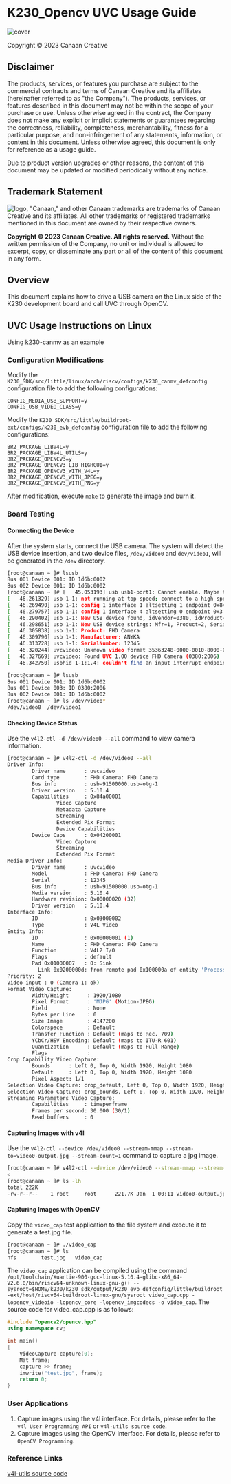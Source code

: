 # K230_Opencv UVC Usage Guide

![cover](../../../zh/images/canaan-cover.png)

Copyright © 2023 Canaan Creative

<div style="page-break-after:always"></div>

## Disclaimer

The products, services, or features you purchase are subject to the commercial contracts and terms of Canaan Creative and its affiliates (hereinafter referred to as "the Company"). The products, services, or features described in this document may not be within the scope of your purchase or use. Unless otherwise agreed in the contract, the Company does not make any explicit or implicit statements or guarantees regarding the correctness, reliability, completeness, merchantability, fitness for a particular purpose, and non-infringement of any statements, information, or content in this document. Unless otherwise agreed, this document is only for reference as a usage guide.

Due to product version upgrades or other reasons, the content of this document may be updated or modified periodically without any notice.

## Trademark Statement

![logo](../../../zh/images/logo.png), "Canaan," and other Canaan trademarks are trademarks of Canaan Creative and its affiliates. All other trademarks or registered trademarks mentioned in this document are owned by their respective owners.

**Copyright © 2023 Canaan Creative. All rights reserved.**
Without the written permission of the Company, no unit or individual is allowed to excerpt, copy, or disseminate any part or all of the content of this document in any form.

<div style="page-break-after:always"></div>

## Overview

This document explains how to drive a USB camera on the Linux side of the K230 development board and call UVC through OpenCV.

## UVC Usage Instructions on Linux

Using k230-canmv as an example

### Configuration Modifications

Modify the `K230_SDK/src/little/linux/arch/riscv/configs/k230_canmv_defconfig` configuration file to add the following configurations:

```shell
CONFIG_MEDIA_USB_SUPPORT=y
CONFIG_USB_VIDEO_CLASS=y
```

Modify the `K230_SDK/src/little/buildroot-ext/configs/k230_evb_defconfig` configuration file to add the following configurations:

```shell
BR2_PACKAGE_LIBV4L=y
BR2_PACKAGE_LIBV4L_UTILS=y
BR2_PACKAGE_OPENCV3=y
BR2_PACKAGE_OPENCV3_LIB_HIGHGUI=y
BR2_PACKAGE_OPENCV3_WITH_V4L=y
BR2_PACKAGE_OPENCV3_WITH_JPEG=y
BR2_PACKAGE_OPENCV3_WITH_PNG=y
```

After modification, execute `make` to generate the image and burn it.

### Board Testing

#### Connecting the Device

After the system starts, connect the USB camera. The system will detect the USB device insertion, and two device files, `/dev/video0` and `dev/video1`, will be generated in the `/dev` directory.

```sh
[root@canaan ~ ]# lsusb
Bus 001 Device 001: ID 1d6b:0002
Bus 002 Device 001: ID 1d6b:0002
[root@canaan ~ ]# [   45.053193] usb usb1-port1: Cannot enable. Maybe the USB cable is bad? [   46.049135] usb 1-1: new full-speed USB device number 3 using dwc2
[   46.261329] usb 1-1: not running at top speed; connect to a high speed hub
[   46.269490] usb 1-1: config 1 interface 1 altsetting 1 endpoint 0x84 has invalid maxpacket 1024, setting to 1023
[   46.279757] usb 1-1: config 1 interface 4 altsetting 0 endpoint 0x3 has invalid maxpacket 512, setting to 64
[   46.290402] usb 1-1: New USB device found, idVendor=0380, idProduct=2006, bcdDevice= 0.20
[   46.298651] usb 1-1: New USB device strings: Mfr=1, Product=2, SerialNumber=3
[   46.305838] usb 1-1: Product: FHD Camera
[   46.309790] usb 1-1: Manufacturer: ANYKA
[   46.313728] usb 1-1: SerialNumber: 12345
[   46.320244] uvcvideo: Unknown video format 35363248-0000-0010-8000-00aa00389b71
[   46.327669] uvcvideo: Found UVC 1.00 device FHD Camera (0380:2006)
[   46.342750] usbhid 1-1:1.4: couldn't find an input interrupt endpoint

[root@canaan ~ ]# lsusb
Bus 001 Device 001: ID 1d6b:0002
Bus 001 Device 003: ID 0380:2006
Bus 002 Device 001: ID 1d6b:0002
[root@canaan ~ ]# ls /dev/video*
/dev/video0  /dev/video1
```

#### Checking Device Status

Use the `v4l2-ctl -d /dev/video0 --all` command to view camera information.

```sh
[root@canaan ~ ]# v4l2-ctl -d /dev/video0 --all
Driver Info:
        Driver name      : uvcvideo
        Card type        : FHD Camera: FHD Camera
        Bus info         : usb-91500000.usb-otg-1
        Driver version   : 5.10.4
        Capabilities     : 0x84a00001
                Video Capture
                Metadata Capture
                Streaming
                Extended Pix Format
                Device Capabilities
        Device Caps      : 0x04200001
                Video Capture
                Streaming
                Extended Pix Format
Media Driver Info:
        Driver name      : uvcvideo
        Model            : FHD Camera: FHD Camera
        Serial           : 12345
        Bus info         : usb-91500000.usb-otg-1
        Media version    : 5.10.4
        Hardware revision: 0x00000020 (32)
        Driver version   : 5.10.4
Interface Info:
        ID               : 0x03000002
        Type             : V4L Video
Entity Info:
        ID               : 0x00000001 (1)
        Name             : FHD Camera: FHD Camera
        Function         : V4L2 I/O
        Flags            : default
        Pad 0x01000007   : 0: Sink
          Link 0x0200000d: from remote pad 0x100000a of entity 'Processing 2': Data, Enabled, Immutable
Priority: 2
Video input : 0 (Camera 1: ok)
Format Video Capture:
        Width/Height      : 1920/1080
        Pixel Format      : 'MJPG' (Motion-JPEG)
        Field             : None
        Bytes per Line    : 0
        Size Image        : 4147200
        Colorspace        : Default
        Transfer Function : Default (maps to Rec. 709)
        YCbCr/HSV Encoding: Default (maps to ITU-R 601)
        Quantization      : Default (maps to Full Range)
        Flags             : 
Crop Capability Video Capture:
        Bounds      : Left 0, Top 0, Width 1920, Height 1080
        Default     : Left 0, Top 0, Width 1920, Height 1080
        Pixel Aspect: 1/1
Selection Video Capture: crop_default, Left 0, Top 0, Width 1920, Height 1080, Flags: 
Selection Video Capture: crop_bounds, Left 0, Top 0, Width 1920, Height 1080, Flags: 
Streaming Parameters Video Capture:
        Capabilities     : timeperframe
        Frames per second: 30.000 (30/1)
        Read buffers     : 0
```

#### Capturing Images with v4l

Use the `v4l2-ctl --device /dev/video0 --stream-mmap --stream-to=video0-output.jpg --stream-count=1` command to capture a jpg image.

```sh
[root@canaan ~ ]# v4l2-ctl --device /dev/video0 --stream-mmap --stream-to=video0-output.jpg --stream-count=1
<
[root@canaan ~ ]# ls -lh
total 222K   
-rw-r--r--    1 root     root      221.7K Jan  1 00:11 video0-output.jpg
```

#### Capturing Images with OpenCV

Copy the `video_cap` test application to the file system and execute it to generate a test.jpg file.

```sh
[root@canaan ~ ]# ./video_cap 
[root@canaan ~ ]# ls
nfs        test.jpg   video_cap
```

The `video_cap` application can be compiled using the command `/opt/toolchain/Xuantie-900-gcc-linux-5.10.4-glibc-x86_64-V2.6.0/bin/riscv64-unknown-linux-gnu-g++ --sysroot=$HOME/k230/k230_sdk/output/k230_evb_defconfig/little/buildroot-ext/host/riscv64-buildroot-linux-gnu/sysroot video_cap.cpp -lopencv_videoio -lopencv_core -lopencv_imgcodecs -o video_cap`. The source code for video_cap.cpp is as follows:

```cpp
#include "opencv2/opencv.hpp"
using namespace cv;

int main()
{
    VideoCapture capture(0);
    Mat frame;
    capture >> frame;
    imwrite("test.jpg", frame);
    return 0;
}
```

### User Applications

1. Capture images using the v4l interface. For details, please refer to the `v4l User Programming API` or `v4l-utils source code`.
1. Capture images using the OpenCV interface. For details, please refer to `OpenCV Programming`.

### Reference Links

[v4l-utils source code](https://linuxtv.org/downloads/v4l-utils/)
